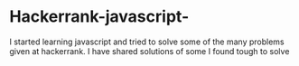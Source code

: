 # Hackerrank-javascript-
I started learning javascript and tried to solve some of the many problems given at hackerrank. I have shared solutions of some I found tough to solve
